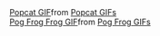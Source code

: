 <div class="tenor-gif-embed" data-postid="19407733" data-share-method="host" data-aspect-ratio="0.96875" data-width="100%"><a href="https://tenor.com/view/popcat-gif-19407733">Popcat GIF</a>from <a href="https://tenor.com/search/popcat-gifs">Popcat GIFs</a></div> <script type="text/javascript" async src="https://tenor.com/embed.js"></script>




<div class="tenor-gif-embed" data-postid="20735320" data-share-method="host" data-aspect-ratio="1" data-width="100%"><a href="https://tenor.com/view/pog-frog-frog-pog-frog-dance-gif-20735320">Pog Frog Frog GIF</a>from <a href="https://tenor.com/search/pog+frog-gifs">Pog Frog GIFs</a></div> <script type="text/javascript" async src="https://tenor.com/embed.js"></script>
